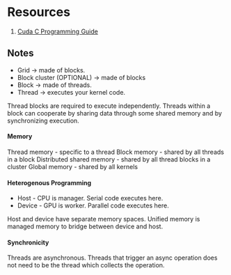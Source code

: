 # Resources

1. [Cuda C Programming Guide](https://docs.nvidia.com/cuda/cuda-c-programming-guide/index.html)


## Notes

* Grid → made of blocks.
* Block cluster (OPTIONAL) → made of blocks
* Block → made of threads.
* Thread → executes your kernel code.

Thread blocks are required to execute independently.
Threads within a block can cooperate by sharing data through some shared memory and by synchronizing execution.

#### Memory

Thread memory - specific to a thread
Block memory - shared by all threads in a block
Distributed shared memory - shared by all thread blocks in a cluster
Global memory - shared by all kernels


#### Heterogenous Programming

* Host - CPU is manager. Serial code executes here.
* Device - GPU is worker. Parallel code executes here.

Host and device have separate memory spaces.
Unified memory is managed memory to bridge between device and host.

#### Synchronicity

Threads are asynchronous.
Threads that trigger an async operation does not need to be the thread which collects the operation.
